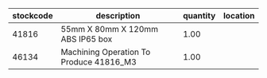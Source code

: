 |stockcode|description|quantity|location|
|---------|-----------|--------|--------|
|41816|55mm X 80mm X 120mm ABS IP65 box|1.00||
|46134|Machining Operation To Produce 41816_M3|1.00||
